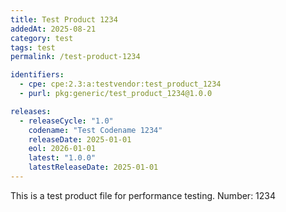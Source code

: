 ```yaml
---
title: Test Product 1234
addedAt: 2025-08-21
category: test
tags: test
permalink: /test-product-1234

identifiers:
  - cpe: cpe:2.3:a:testvendor:test_product_1234
  - purl: pkg:generic/test_product_1234@1.0.0

releases:
  - releaseCycle: "1.0"
    codename: "Test Codename 1234"
    releaseDate: 2025-01-01
    eol: 2026-01-01
    latest: "1.0.0"
    latestReleaseDate: 2025-01-01
---
```


This is a test product file for performance testing. Number: 1234
